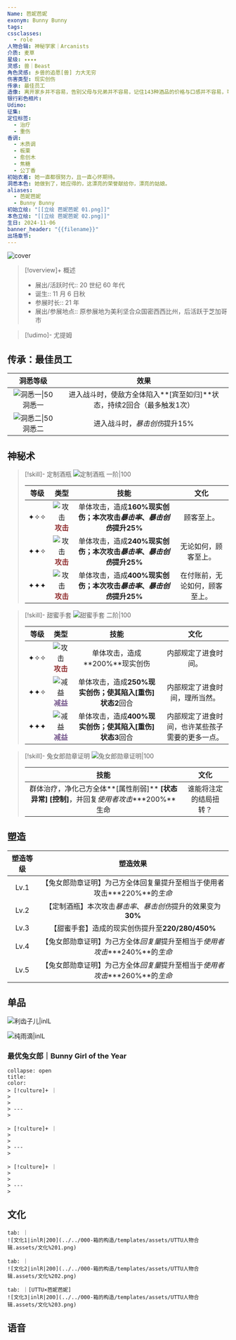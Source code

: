 ```yaml
---
Name: 芭妮芭妮
exonym: Bunny Bunny
tags: 
cssclasses:
  - role
人物合辑: 神秘学家｜Arcanists
介质: 麦草
星级: ✦✦✦✦
灵感: 兽｜Beast
角色灵感: 乡兽的追愿[兽] 力大无穷
伤害类型: 现实创伤
传承: 最佳员工
造像: 离开家乡并不容易，告别父母与兄弟并不容易，记住143种酒品的价格与口感并不容易，可她总是全力以赴。
银行彩色相片: 
Udimo: 
征集: 
定位标签:
  - 治疗
  - 重伤
香调:
  - 木质调
  - 板栗
  - 愈创木
  - 焦糖
  - 公丁香
初始衣着: 她一直都很努力，且一直心怀期待。
洞悉本色: 她做到了，她应得的，这漂亮的荣誉献给你，漂亮的姑娘。
aliases:
  - 芭妮芭妮
  - Bunny Bunny
初始立绘: "[[立绘 芭妮芭妮 01.png]]"
本色立绘: "[[立绘 芭妮芭妮 02.png]]"
生日: 2024-11-06
banner_header: "{{filename}}"
出场章节:
---
```

![cover](assets/芭妮芭妮｜Bunny%20Bunny.assets/立绘%20芭妮芭妮%2002.png)

> [!overview]+ 概述
> - 展出/活跃时代:: 20 世纪 60 年代
> - 诞生:: 11 月 6 日秋
> - 参展时长:: 21 年
> - 展出/参展地点:: 原参展地为美利坚合众国密西西比州，后活跃于芝加哥市

> [!udimo]- 尤提姆
> 
> 

## 传承：最佳员工

|                           洞悉等级                           |                             效果                             |
| :----------------------------------------------------------: | :----------------------------------------------------------: |
| ![洞悉一\|50](../../000-箱的构造/templates/assets/UTTU人物合辑.assets/图标%20洞悉Ⅰ.png)洞悉一 | 进入战斗时，使敌方全体陷入**[宾至如归]**状态，持续2回合（最多触发1次） |
| ![洞悉二\|50](../../000-箱的构造/templates/assets/UTTU人物合辑.assets/图标%20洞悉Ⅱ.png)洞悉二 |                进入战斗时，*暴击创伤*提升15%                 |

## 神秘术

> [!skill]- 定制酒瓶
> ![定制酒瓶 一阶|100](assets/芭妮芭妮｜Bunny%20Bunny.assets/神秘术%20定制酒瓶1.png)
> 
> | 等级 |                             类型                             |                             技能                             |              文化              |
> | :--: | :----------------------------------------------------------: | :----------------------------------------------------------: | :----------------------------: |
> | ✦✧✧  | ![攻击](../../000-箱的构造/templates/assets/UTTU人物合辑.assets/Attack.png)<b><font color="#933334">攻击</font></b> | 单体攻击，造成**160%**现实创伤；本次攻击*暴击率*、*暴击创伤*提升**25%** |           顾客至上。           |
> | ✦✦✧  | ![攻击](../../000-箱的构造/templates/assets/UTTU人物合辑.assets/Attack.png)<b><font color="#933334">攻击</font></b> | 单体攻击，造成**240%**现实创伤；本次攻击*暴击率*、*暴击创伤*提升**25%** |      无论如何，顾客至上。      |
> | ✦✦✦  | ![攻击](../../000-箱的构造/templates/assets/UTTU人物合辑.assets/Attack.png)<b><font color="#933334">攻击</font></b> | 单体攻击，造成**400%**现实创伤；本次攻击*暴击率*、*暴击创伤*提升**25%** | 在付账前，无论如何，顾客至上。 |
> 

> [!skill]- 甜蜜手套
> ![甜蜜手套 二阶|100](assets/芭妮芭妮｜Bunny%20Bunny.assets/神秘术%20甜蜜手套2.png)
> 
> | 等级 |                             类型                             |                             技能                             |                       文化                       |
> | :--: | :----------------------------------------------------------: | :----------------------------------------------------------: | :----------------------------------------------: |
> | ✦✧✧  | ![攻击](../../000-箱的构造/templates/assets/UTTU人物合辑.assets/Attack.png)<b><font color="#933334">攻击</font></b> |                单体攻击，造成**200%**现实创伤                |               内部规定了进食时间。               |
> | ✦✦✧  | ![减益](../../000-箱的构造/templates/assets/UTTU人物合辑.assets/Debuff.png)<b><font color="#7B5E91">减益</font></b> | 单体攻击，造成**250%**现实创伤；使其陷入**[重伤]**状态**2**回合 |          内部规定了进食时间，理所当然。          |
> | ✦✦✦  | ![减益](../../000-箱的构造/templates/assets/UTTU人物合辑.assets/Debuff.png)<b><font color="#7B5E91">减益</font></b> | 单体攻击，造成**400%**现实创伤；使其陷入**[重伤]**状态**3**回合 | 内部规定了进食时间，也许某些孩子需要的更多一点。 |
> 

> [!skill]- 兔女郎勋章证明
> ![兔女郎勋章证明|100](assets/芭妮芭妮｜Bunny%20Bunny.assets/至终的仪式%20兔女郎勋章证明.png)
> 
> |                             技能                             |          文化          |
> | :----------------------------------------------------------: | :--------------------: |
> | 群体治疗，净化己方全体**[属性削弱]** **[状态异常]** **[控制]**，并回复*使用者攻击*\***200%**生命 | 谁能将注定的结局扭转？ |
> 

## 塑造

| 塑造等级 |                           塑造效果                           |
| :------: | :----------------------------------------------------------: |
|   Lv.1   | 【兔女郎勋章证明】为己方全体回复量提升至相当于使用者攻击\***220%**的*生命* |
|   Lv.2   | 【定制酒瓶】本次攻击*暴击率*、*暴击创伤*提升的效果变为**30%** |
|   Lv.3   |       【甜蜜手套】造成的现实创伤提升至**220/280/450%**       |
|   Lv.4   | 【兔女郎勋章证明】为己方全体*回复量*提升至相当于*使用者攻击*\***240%**的*生命* |
|   Lv.5   | 【兔女郎勋章证明】为己方全体*回复量*提升至相当于*使用者攻击*\***260%**的*生命* |


## 单品

![利齿子儿|inlL](../../000-箱的构造/templates/assets/UTTU人物合辑.assets/货币%20利齿子儿.png)

![纯雨滴|inlL](../../000-箱的构造/templates/assets/UTTU人物合辑.assets/货币%20纯雨滴.png)

### 最优兔女郎｜Bunny Girl of the Year

````ad-flex
collapse: open
title: 
color: 
> [!culture]+ ｜
> 
> 
> ---
> 

> [!culture]+ ｜
> 
> 
> ---
> 

> [!culture]+ ｜
> 
> 
> ---
> 
````

## 文化

````tabs
tab: ｜
![文化1|inlR|200](../../000-箱的构造/templates/assets/UTTU人物合辑.assets/文化%201.png)

tab: ｜
![文化2|inlR|200](../../000-箱的构造/templates/assets/UTTU人物合辑.assets/文化%202.png)

tab: ｜[UTTU×芭妮芭妮]
![文化3|inlR|200](../../000-箱的构造/templates/assets/UTTU人物合辑.assets/文化%203.png)

````

## 语音

